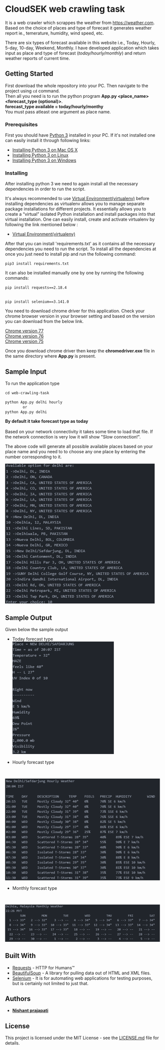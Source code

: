 # CloudSEK web crawling task

It is a web crawler which scrappes the weather from https://weather.com. Based on the choice of places and type of forecast it generates weather report ie., temerature, humidity, wind speed, etc.

There are six types of forecast available in this website i.e., Today, Hourly, 5-day, 10-day, Weekend, Monthly. I have developed application which takes input as place and type of forecast (*today/hourly/monthly*) and return weather reports of current time.


## Getting Started

First download the whole repository into your PC. Then navigate to the project using ```cd``` command.  
Then all you need is to run the python program **App.py <place_name> <forecast_type (optional)>**.  
**forecast_type available = today/hourly/monthy**  
You must pass atleast one argument as place name.

### Prerequisites

First you should have [Python 3](https://docs.python.org/3.0/) installed in your PC. If it's not installed one can easily install it through following links:

* [Installing Python 3 on Mac OS X](https://docs.python-guide.org/starting/install3/osx/)
* [Installing Python 3 on Linux](https://docs.python-guide.org/starting/install3/linux/)
* [Installing Python 3 on Windows](https://docs.python-guide.org/starting/install3/win/)


### Installing

After installing python 3 we need to again install all the necessary dependencies in order to run the script.

It's always recommended to use [Virtual Environment(virtualenv)](https://packaging.python.org/guides/installing-using-pip-and-virtualenv/) before installing dependencies as virtualenv allows you to manage separate package installations for different projects. It essentially allows you to create a “virtual” isolated Python installation and install packages into that virtual installation. One can easily install, create and activate virtualenv by following the link mentioned below :

* [Virtual Environment(virtualenv)](https://packaging.python.org/guides/installing-using-pip-and-virtualenv/)

After that you can install 'requirements.txt' as it contains all the necessary dependencies you need to run the script. To install all the dependencies at once you just need to install pip and run the following command:

```
pip3 install requirements.txt
```

It can also be installed manually one by one by running the following commands:

```
pip install requests==2.18.4
```

```

pip install selenium==3.141.0
```   
You need to download chrome driver for this application. Check your  chrome browser version in your browser setting and based on the version you can download from the below link.  

[Chrome version 77](https://chromedriver.storage.googleapis.com/index.html?path=77.0.3865.40/)  
[Chrome version 76](https://chromedriver.storage.googleapis.com/index.html?path=76.0.3809.126/)  
[Chrome version 75](https://chromedriver.storage.googleapis.com/index.html?path=75.0.3770.140/)  

Once you download chrome driver then keep the **chromedriver.exe** file in the same directory where **App.py** is present.  


## Sample Input  
To run the application type  

```
cd web-crawling-task
```  
```
python App.py delhi hourly
        or
python App.py delhi
```  
**By default it take forecast type as today**  
<br />
Based on your network connectivity it takes some time to load that file. If the network connection is very low it will show "Slow connection!".  

The above code will generate all possible available places based on your place name and you need to to choose any one place by entering the number corresponding to it.

![Choice](Images/choice.png)

## Sample Output  

Given below the sample output  
- Today forecast type  
![Today](Images/today.png)  

- Hourly forecast type
<br />

![Hourly](Images/hourly.png)  

- Monthly forecast type
<br />

![Monthly](Images/monthly.png)

## Built With

* [Requests](http://docs.python-requests.org/en/master/) - HTTP for Humans™
* [BeautifulSoup](https://www.crummy.com/software/BeautifulSoup/bs4/doc/) - A library for pulling data out of HTML and XML files.
* [Selenium](https://www.seleniumhq.org/) - It is for automating web applications for testing purposes, but is certainly not limited to just that.

## Authors

* **[Nishant prajapati](https://github.com/nishantprajapati123)**

## License

This project is licensed under the MIT License - see the [LICENSE.md](LICENSE.md) file for details.
